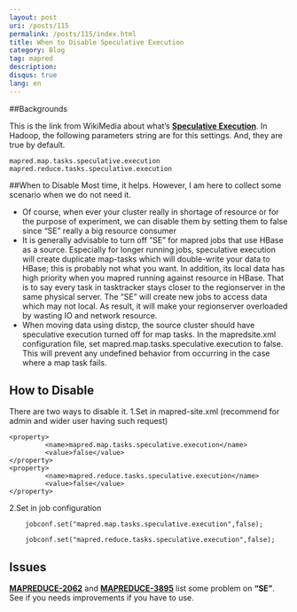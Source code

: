```yaml
---
layout: post
uri: /posts/115
permalink: /posts/115/index.html
title: When to Disable Speculative Execution
category: Blog
tag: mapred
description: 
disqus: true 
lang: en
---
```

##Backgrounds

This is the link from WikiMedia about what’s __[Speculative Execution](http://en.wikipedia.org/wiki/Speculative_execution)__. In Hadoop, the following parameters string are for this settings. And, they are true by default.

    mapred.map.tasks.speculative.execution
    mapred.reduce.tasks.speculative.execution

##When to Disable
Most time, it helps. However, I am here to collect some scenario when we do not need it.

* Of course, when ever your cluster really in shortage of resource or for the purpose of experiment, we can disable them by setting them to false since “SE” really a big resource consumer
* It is generally advisable to turn off ”SE” for mapred jobs that use HBase as a source. Especially for longer running jobs, speculative execution will create duplicate map-tasks which will double-write your data to HBase; this is probably not what you want. In addition, its local data has high priority when you mapred running against resource in HBase. That is to say every task in tasktracker stays closer to the regionserver in the same physical server. The “SE” will create new jobs to access data which may not local. As result, it will make your regionserver overloaded by wasting IO and network resource.
* When moving data using distcp, the source cluster should have speculative execution turned off for map tasks. In the mapredsite.xml configuration file, set mapred.map.tasks.speculative.execution to false. This will prevent any undefined behavior from occurring in the case where a map task fails.

## How to Disable
There are two ways to disable it.
1.Set in mapred-site.xml (recommend for admin and wider user having such request)

    <property>  
             <name>mapred.map.tasks.speculative.execution</name>  
             <value>false</value>  
    </property>  
    <property>  
             <name>mapred.reduce.tasks.speculative.execution</name>  
             <value>false</value>  
    </property>

2.Set in job configuration

        jobconf.set("mapred.map.tasks.speculative.execution",false);

        jobconf.set("mapred.reduce.tasks.speculative.execution",false);

## Issues
__[MAPREDUCE-2062](https://issues.apache.org/jira/browse/MAPREDUCE-2062)__ and __[MAPREDUCE-3895](https://issues.apache.org/jira/browse/MAPREDUCE-3895)__ list some problem on __“SE”__. See if you needs improvements if you have to use.

